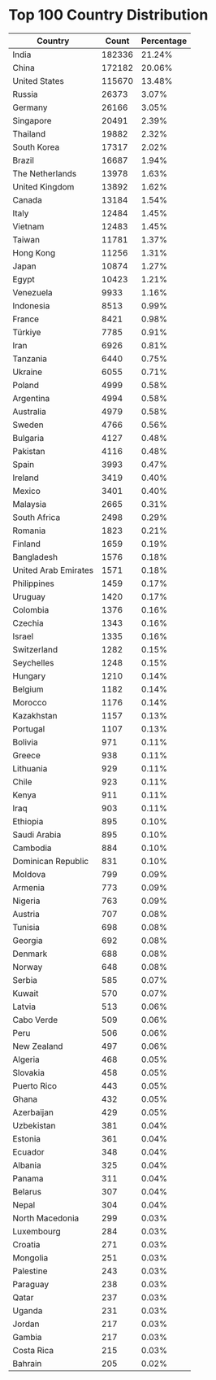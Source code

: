 # Top 100 Country Distribution
| Country | Count | Percentage |
|----|----|----|
| India | 182336 | 21.24% |
| China | 172182 | 20.06% |
| United States | 115670 | 13.48% |
| Russia | 26373 | 3.07% |
| Germany | 26166 | 3.05% |
| Singapore | 20491 | 2.39% |
| Thailand | 19882 | 2.32% |
| South Korea | 17317 | 2.02% |
| Brazil | 16687 | 1.94% |
| The Netherlands | 13978 | 1.63% |
| United Kingdom | 13892 | 1.62% |
| Canada | 13184 | 1.54% |
| Italy | 12484 | 1.45% |
| Vietnam | 12483 | 1.45% |
| Taiwan | 11781 | 1.37% |
| Hong Kong | 11256 | 1.31% |
| Japan | 10874 | 1.27% |
| Egypt | 10423 | 1.21% |
| Venezuela | 9933 | 1.16% |
| Indonesia | 8513 | 0.99% |
| France | 8421 | 0.98% |
| Türkiye | 7785 | 0.91% |
| Iran | 6926 | 0.81% |
| Tanzania | 6440 | 0.75% |
| Ukraine | 6055 | 0.71% |
| Poland | 4999 | 0.58% |
| Argentina | 4994 | 0.58% |
| Australia | 4979 | 0.58% |
| Sweden | 4766 | 0.56% |
| Bulgaria | 4127 | 0.48% |
| Pakistan | 4116 | 0.48% |
| Spain | 3993 | 0.47% |
| Ireland | 3419 | 0.40% |
| Mexico | 3401 | 0.40% |
| Malaysia | 2665 | 0.31% |
| South Africa | 2498 | 0.29% |
| Romania | 1823 | 0.21% |
| Finland | 1659 | 0.19% |
| Bangladesh | 1576 | 0.18% |
| United Arab Emirates | 1571 | 0.18% |
| Philippines | 1459 | 0.17% |
| Uruguay | 1420 | 0.17% |
| Colombia | 1376 | 0.16% |
| Czechia | 1343 | 0.16% |
| Israel | 1335 | 0.16% |
| Switzerland | 1282 | 0.15% |
| Seychelles | 1248 | 0.15% |
| Hungary | 1210 | 0.14% |
| Belgium | 1182 | 0.14% |
| Morocco | 1176 | 0.14% |
| Kazakhstan | 1157 | 0.13% |
| Portugal | 1107 | 0.13% |
| Bolivia | 971 | 0.11% |
| Greece | 938 | 0.11% |
| Lithuania | 929 | 0.11% |
| Chile | 923 | 0.11% |
| Kenya | 911 | 0.11% |
| Iraq | 903 | 0.11% |
| Ethiopia | 895 | 0.10% |
| Saudi Arabia | 895 | 0.10% |
| Cambodia | 884 | 0.10% |
| Dominican Republic | 831 | 0.10% |
| Moldova | 799 | 0.09% |
| Armenia | 773 | 0.09% |
| Nigeria | 763 | 0.09% |
| Austria | 707 | 0.08% |
| Tunisia | 698 | 0.08% |
| Georgia | 692 | 0.08% |
| Denmark | 688 | 0.08% |
| Norway | 648 | 0.08% |
| Serbia | 585 | 0.07% |
| Kuwait | 570 | 0.07% |
| Latvia | 513 | 0.06% |
| Cabo Verde | 509 | 0.06% |
| Peru | 506 | 0.06% |
| New Zealand | 497 | 0.06% |
| Algeria | 468 | 0.05% |
| Slovakia | 458 | 0.05% |
| Puerto Rico | 443 | 0.05% |
| Ghana | 432 | 0.05% |
| Azerbaijan | 429 | 0.05% |
| Uzbekistan | 381 | 0.04% |
| Estonia | 361 | 0.04% |
| Ecuador | 348 | 0.04% |
| Albania | 325 | 0.04% |
| Panama | 311 | 0.04% |
| Belarus | 307 | 0.04% |
| Nepal | 304 | 0.04% |
| North Macedonia | 299 | 0.03% |
| Luxembourg | 284 | 0.03% |
| Croatia | 271 | 0.03% |
| Mongolia | 251 | 0.03% |
| Palestine | 243 | 0.03% |
| Paraguay | 238 | 0.03% |
| Qatar | 237 | 0.03% |
| Uganda | 231 | 0.03% |
| Jordan | 217 | 0.03% |
| Gambia | 217 | 0.03% |
| Costa Rica | 215 | 0.03% |
| Bahrain | 205 | 0.02% |
